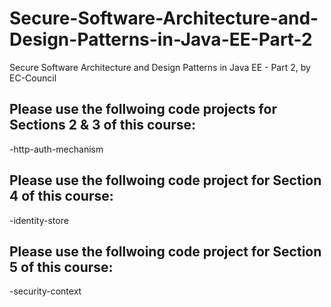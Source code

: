 # Secure-Software-Architecture-and-Design-Patterns-in-Java-EE-Part-2
Secure Software Architecture and Design Patterns in Java EE - Part 2, by EC-Council
## Please use the follwoing code projects for Sections 2 & 3 of this course:
-http-auth-mechanism
## Please use the follwoing code project for Section 4 of this course:
-identity-store
## Please use the follwoing code project for Section 5 of this course:
-security-context

